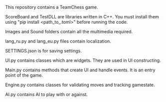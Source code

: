 This repository contains a TeamChess game.

ScoreBoard and TestDLL are libraries written in C++. You must install them using "pip install <path_to_.toml>" before running the code.

Images and Sound folders contain all the multimedia required.

lang_ru.py and lang_eu.py files contain localization.

SETTINGS.json is for saving settings.

UI.py contains classes which are widgets. They are used in UI constructing.

Main.py contains methods that create UI and handle events. It is an entry point of the game.

Engine.py contains classes for validating moves and tracking gamestate.

AI.py contains AI to play with or against.
